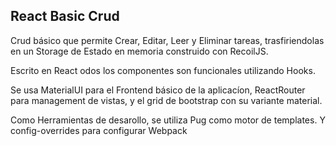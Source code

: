 
## React Basic Crud


Crud básico que permite Crear, Editar, Leer y Eliminar tareas, trasfiriendolas en un Storage de  Estado en memoria construido con RecoilJS.

Escrito en React odos los componentes son funcionales utilizando Hooks. 

Se usa MaterialUI para el Frontend básico de la aplicacíon, ReactRouter para management de vistas, y el grid de bootstrap con su variante material.

Como Herramientas de desarollo, se utiliza Pug como motor de templates. Y config-overrides para configurar Webpack